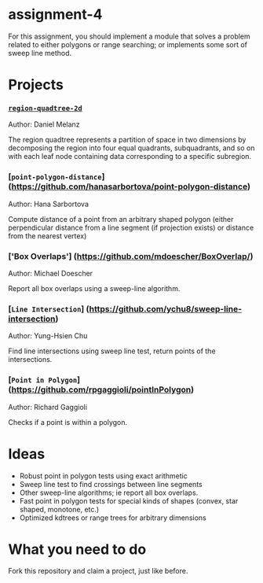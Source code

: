 assignment-4
============
For this assignment, you should implement a module that solves a problem related to either polygons or range searching; or implements some sort of sweep line method.

# Projects

### [`region-quadtree-2d`](https://github.com/melanz/region-quadtree-2d)

Author: Daniel Melanz

The region quadtree represents a partition of space in two dimensions by decomposing the region into four equal quadrants, subquadrants, and so on with each leaf node containing data corresponding to a specific subregion.

### [`point-polygon-distance`] (https://github.com/hanasarbortova/point-polygon-distance)

Author: Hana Sarbortova

Compute distance of a point from an arbitrary shaped polygon (either perpendicular
distance from a line segment (if projection exists) or distance from the nearest vertex)

### ['Box Overlaps'] (https://github.com/mdoescher/BoxOverlap/)

Author: Michael Doescher

Report all box overlaps using a sweep-line algorithm.

### [`Line Intersection`] (https://github.com/ychu8/sweep-line-intersection)

Author: Yung-Hsien Chu

Find line intersections using sweep line test, return points of the intersections.

### [`Point in Polygon`] (https://github.com/rpgaggioli/pointInPolygon)

Author: Richard Gaggioli

Checks if a point is within a polygon.

# Ideas

* Robust point in polygon tests using exact arithmetic
* Sweep line test to find crossings between line segments
* Other sweep-line algorithms; ie report all box overlaps.
* Fast point in polygon tests for special kinds of shapes (convex, star shaped, monotone, etc.)
* Optimized kdtrees or range trees for arbitrary dimensions

# What you need to do

Fork this repository and claim a project, just like before.
